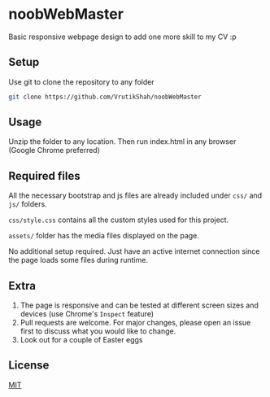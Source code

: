 # noobWebMaster

Basic responsive webpage design to add one more skill to my CV :p

## Setup

Use git to clone the repository to any folder

```bash
git clone https://github.com/VrutikShah/noobWebMaster
```

## Usage
Unzip the folder to any location. Then run index.html in any browser (Google Chrome preferred)



## Required files
All the necessary bootstrap and js files are already included under `css/` and `js/` folders. 

`css/style.css` contains all the custom styles used for this project.

`assets/` folder has the media files displayed on the page.

No additional setup required. Just have an active internet connection since the page loads some files during runtime.

## Extra 
1. The page is responsive and can be tested at different screen sizes and devices (use Chrome's `Inspect` feature)
2. Pull requests are welcome. For major changes, please open an issue first to discuss what you would like to change.
3. Look out for a couple of Easter eggs

## License
[MIT](https://choosealicense.com/licenses/mit/)
